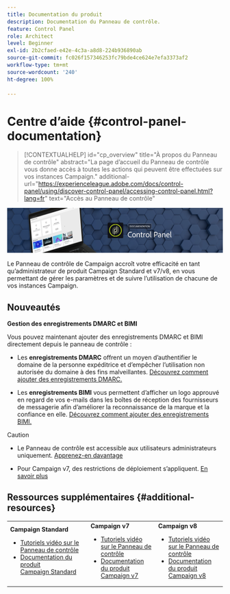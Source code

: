```yaml
---
title: Documentation du produit
description: Documentation du Panneau de contrôle.
feature: Control Panel
role: Architect
level: Beginner
exl-id: 2b2cfaed-e42e-4c3a-a8d8-224b936890ab
source-git-commit: fc026f157346253fc79bde4ce624e7efa3373af2
workflow-type: tm+mt
source-wordcount: '240'
ht-degree: 100%

---
```


# Centre dʼaide {#control-panel-documentation}

>[!CONTEXTUALHELP]
>id="cp_overview"
>title="À propos du Panneau de contrôle"
>abstract="La page d’accueil du Panneau de contrôle vous donne accès à toutes les actions qui peuvent être effectuées sur vos instances Campaign."
>additional-url="https://experienceleague.adobe.com/docs/control-panel/using/discover-control-panel/accessing-control-panel.html?lang=fr" text="Accès au Panneau de contrôle"

![](assets/do-not-localize/banner.png)

Le Panneau de contrôle de Campaign accroît votre efficacité en tant quʼadministrateur de produit Campaign Standard et v7/v8, en vous permettant de gérer les paramètres et de suivre lʼutilisation de chacune de vos instances Campaign.

## Nouveautés

**Gestion des enregistrements DMARC et BIMI**

Vous pouvez maintenant ajouter des enregistrements DMARC et BIMI directement depuis le panneau de contrôle :

* Les **enregistrements DMARC** offrent un moyen d’authentifier le domaine de la personne expéditrice et d’empêcher l’utilisation non autorisée du domaine à des fins malveillantes. [Découvrez comment ajouter des enregistrements DMARC.](subdomains-certificates/using/dmarc.md)


* Les **enregistrements BIMI** vous permettent d’afficher un logo approuvé en regard de vos e-mails dans les boîtes de réception des fournisseurs de messagerie afin d’améliorer la reconnaissance de la marque et la confiance en elle. [Découvrez comment ajouter des enregistrements BIMI.](subdomains-certificates/using/bimi.md)

>[!CAUTION]
>
>* Le Panneau de contrôle est accessible aux utilisateurs administrateurs uniquement. [Apprenez-en davantage](https://experienceleague.adobe.com/docs/control-panel/using/discover-control-panel/managing-permissions.html?lang=fr#discover-control-panel)
>
>* Pour Campaign v7, des restrictions de déploiement s’appliquent. [En savoir plus](faq.md#v7-restrictions)

## Ressources supplémentaires {#additional-resources}

<table>
    <tr>
        <td><b>Campaign Standard</b><br/>
        <ul>
            <li><a href="https://experienceleague.adobe.com/docs/campaign-standard-learn/control-panel/control-panel-overview.html?lang=fr">Tutoriels vidéo sur le Panneau de contrôle</a></li>
            <li><a href="https://experienceleague.adobe.com/docs/campaign-standard/using/campaign-standard-home.html?lang=fr">Documentation du produit Campaign Standard</a></li>
        </ul>
        </td>
        <td><b>Campaign v7</b><br/>
        <ul>
            <li><a href="https://experienceleague.adobe.com/docs/campaign-classic-learn/control-panel/control-panel-overview.html?lang=fr">Tutoriels vidéo sur le Panneau de contrôle</a></li>
            <li><a href="https://experienceleague.adobe.com/docs/campaign-classic/using/campaign-classic-home.html?lang=fr">Documentation du produit Campaign v7</a></li>
        </ul>
        </td>
        <td><b>Campaign v8</b><br/>
        <ul>
            <li><a href="https://experienceleague.adobe.com/docs/campaign-learn/control-panel/control-panel-overview.html?lang=fr">Tutoriels vidéo sur le Panneau de contrôle</a></li>
            <li><a href="https://experienceleague.adobe.com/docs/campaign/campaign-v8/campaign-home.html?lang=fr">Documentation du produit Campaign v8</a></li>
        </ul>
        </td>
    </tr>
</table>
